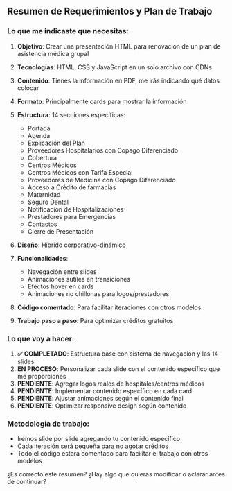 ## **Resumen de Requerimientos y Plan de Trabajo**

### **Lo que me indicaste que necesitas:**

1. **Objetivo**: Crear una presentación HTML para renovación de un plan de asistencia médica grupal
2. **Tecnologías**: HTML, CSS y JavaScript en un solo archivo con CDNs
3. **Contenido**: Tienes la información en PDF, me irás indicando qué datos colocar
4. **Formato**: Principalmente cards para mostrar la información
5. **Estructura**: 14 secciones específicas:
   - Portada
   - Agenda
   - Explicación del Plan
   - Proveedores Hospitalarios con Copago Diferenciado
   - Cobertura
   - Centros Médicos
   - Centros Médicos con Tarifa Especial
   - Proveedores de Medicina con Copago Diferenciado
   - Acceso a Crédito de farmacias
   - Maternidad
   - Seguro Dental
   - Notificación de Hospitalizaciones
   - Prestadores para Emergencias
   - Contactos
   - Cierre de Presentación

6. **Diseño**: Híbrido corporativo-dinámico
7. **Funcionalidades**:
   - Navegación entre slides
   - Animaciones sutiles en transiciones
   - Efectos hover en cards
   - Animaciones no chillonas para logos/prestadores
8. **Código comentado**: Para facilitar iteraciones con otros modelos
9. **Trabajo paso a paso**: Para optimizar créditos gratuitos

### **Lo que voy a hacer:**

1. **✅ COMPLETADO**: Estructura base con sistema de navegación y las 14 slides
2. **EN PROCESO**: Personalizar cada slide con el contenido específico que me proporciones
3. **PENDIENTE**: Agregar logos reales de hospitales/centros médicos
4. **PENDIENTE**: Implementar contenido específico en cada card
5. **PENDIENTE**: Ajustar animaciones según el contenido final
6. **PENDIENTE**: Optimizar responsive design según contenido

### **Metodología de trabajo:**
- Iremos slide por slide agregando tu contenido específico
- Cada iteración será pequeña para no agotar créditos
- Todo el código estará comentado para facilitar el trabajo con otros modelos

¿Es correcto este resumen? ¿Hay algo que quieras modificar o aclarar antes de continuar?